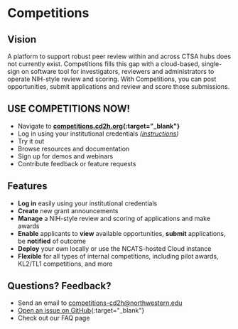 # Competitions

## Vision

A platform to support robust peer review within and across CTSA hubs does not currently exist. Competitions fills this gap with a cloud-based, single-sign on software tool for investigators, reviewers and administrators to operate NIH-style review and scoring. With Competitions, you can post opportunities, submit applications and review and score those submissions.

## USE COMPETITIONS NOW!

* Navigate to **[competitions.cd2h.org](https://competitions.cd2h.org){:target="_blank"}**
* Log in using your institutional credentials _([instructions](howto_login.html))_
* Try it out 
* Browse resources and documentation
* Sign up for demos and webinars 
* Contribute feedback or feature requests

## Features

* __Log in__ easily using your institutional credentials
* __Create__ new grant announcements
* __Manage__ a NIH-style review and scoring of applications and make awards
* __Enable__ applicants to __view__ available opportunities, __submit__ applications, be __notified__ of outcome
* __Deploy__ your own locally or use the NCATS-hosted Cloud instance
* __Flexible__ for all types of internal competitions, including pilot awards, KL2/TL1 competitions, and more

## Questions? Feedback?

* Send an email to <competitions-cd2h@northwestern.edu> 
* [Open an issue on GitHub](https://github.com/data2health/competitions-project/issues){:target="_blank"}
* Check out our FAQ page
